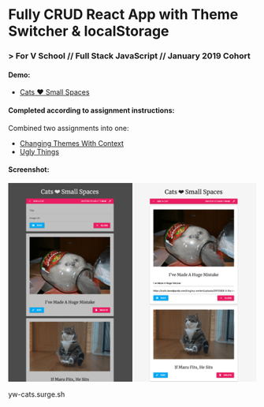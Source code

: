 # Fully CRUD React App with Theme Switcher & localStorage
### > For V School // Full Stack JavaScript // January 2019 Cohort

#### Demo:
- <a href="https://yw-cats.surge.sh" target="_blank">Cats &#10084; Small Spaces</a>

#### Completed according to assignment instructions: 
Combined two assignments into one:
- <a href="https://coursework.vschool.io/context-themes/">Changing Themes With Context</a>
- <a href="http://coursework.vschool.io/ugly-things/">Ugly Things</a>

#### Screenshot:
<a href="" target="_blank"><img src="screenshot.png"></a>




yw-cats.surge.sh
